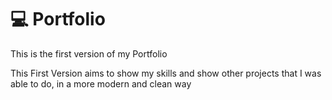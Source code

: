   
  

💻 Portfolio
============

<p>This is the first version of my Portfolio</p>

This First Version aims to show my skills and show other projects that I was able to do, in a more modern and clean way
  



